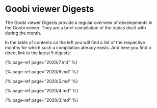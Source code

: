 # Goobi viewer Digests

The Goobi viewer Digests provide a regular overview of developments in the Goobi viewer. They are a brief compilation of the topics dealt with during the month. 

In the table of contents on the left you will find a list of the respective months for which such a compilation already exists. And here you find a direct link to the latest 5 digests:

{% page-ref page="2020/7.md" %}

{% page-ref page="2020/6.md" %}

{% page-ref page="2020/5.md" %}

{% page-ref page="2020/4.md" %}

{% page-ref page="2020/3.md" %}

